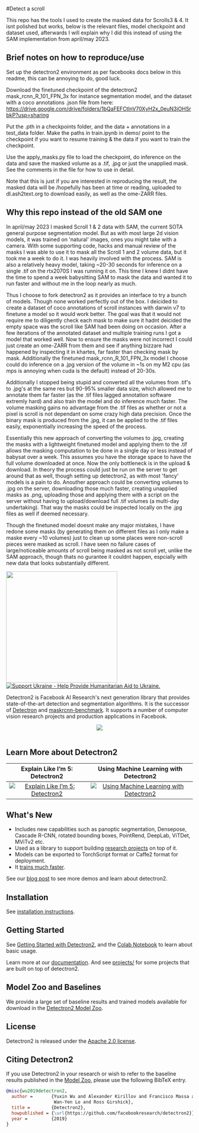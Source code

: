 #Detect a scroll

This repo has the tools I used to create the masked data for Scrolls3 & 4. It isnt polished but works, below is the relevant files, model checkpoint and dataset used, afterwards I will explain why I did this instead of using the SAM implementation from april/may 2023.

## Brief notes on how to reproduce/use

Set up the detectron2 environment as per facebooks docs below in this readme, this can be annoying to do, good luck.

Download the finetuned checkpoint of the detectron2 mask_rcnn_R_101_FPN_3x for instance segmentation model, and the dataset with a coco annotations .json file from here: https://drive.google.com/drive/folders/1bQaFEFCtlnV70XyH2x_0euN3iOHSrbkP?usp=sharing

Put the .pth in a checkpoints folder, and the data + annotations in a test_data folder. Make the paths in train.ipynb in demo/ point to the checkpoint if you want to resume training & the data if you want to train the checkpoint.

Use the apply_masks.py file to load the checkpoint, do inference on the data and save the masked volume as a .tif, .jpg or just the unapplied mask. See the comments in the file for how to use in detail.

Note that this is just if you are interested in reproducing the result, the masked data will be /hopefully has been at time or reading, uploaded to dl.ash2text.org to download easily, as well as the ome-ZARR files.

## Why this repo instead of the old SAM one
In april/may 2023 I masked Scroll 1 & 2 data with SAM, the current SOTA general purpose segmentation model. But as with most large 2d vision models, it was trained on 'natural' images, ones you might take with a camera. With some supporting code, hacks and manual review of the masks I was able to use it to mask all the Scroll 1 and 2 volume data, but it took me a week to do it. I was heavily involved with the process. SAM is also a relatively heavy model, taking ~20-30 seconds for inference on a single .tif on the rtx2070S I was running it on. This time I knew I didnt have the time to spend a week babysitting SAM to mask the data and wanted it to run faster and without me in the loop nearly as much. 

Thus I choose to fork detectron2 as it provides an interface to try a bunch of models. Though none worked perfectly out of the box. I deicided to create a dataset of coco annotations of scroll instances with darwin v7 to finetune a model so it would work better. The goal was that it would not require me to diligently check each mask to make sure it hadnt deicided the empty space was the scroll like SAM had been doing on occasion. After a few iterations of the annotated dataset and multiple training runs I got a model that worked well. Now to ensure the masks were not incorrect I could just create an ome-ZARR from them and see if anything bizzare had happened by inspecting it in khartes, far faster than checking mask by mask. Additionally the finetuned mask_rcnn_R_101_FPN_3x model I choose could do inference on a .jpg version of the volume in ~1s on my M2 cpu (as mps is annoying when cuda is the default) instead of 20-30s. 

Additionally I stopped being stupid and converted all the volumes from .tif's to .jpg's at the same res but 90-95% smaller data size, which allowed me to annotate them far faster (as the .tif files lagged annotation software extremly hard) and also train the model and do inference much faster. The volume masking gains no advantage from the .tif files as whether or not a pixel is scroll is not dependant on some crazy high data precision. Once the binary mask is produced from the .jpg, it can be applied to the .tif files easily, exponentially increasing the speed of the process.

Essentially this new approach of converting the volumes to .jpg, creating the masks with a lightweight finetuned model and applying them to the .tif allows the masking computation to be done in a single day or less instead of babysat over a week. This assumes you have the storage space to have the full volume downloaded at once. Now the only bottleneck is in the upload & download. In theory the process could just be run on the server to get around that as well, though setting up detectron2, as with most 'fancy' models is a pain to do. Anouther approach could be converting volumes to .jpg on the server, downloading those much faster, creating unapplied masks as .png, uploading those and applying them with a script on the server without having to upload/download full .tif volumes (a multi-day undertaking). That way the masks could be inspected locally on the .jpg files as well if deemed necessary.

Though the finetuned model doesnt make any major mistakes, I have redone some masks (by generating them on different files as I only make a maske every ~10 volumes) just to clean up some places were non-scroll pieces were masked as scroll. I have seen no failure cases of large/noticeable amounts of scroll being masked as not scroll yet, unlike the SAM approach, though thats no gurantee it couldnt happen, espcially with new data that looks substantially different.



<img src=".github/Detectron2-Logo-Horz.svg" width="300" >

<a href="https://opensource.facebook.com/support-ukraine">
  <img src="https://img.shields.io/badge/Support-Ukraine-FFD500?style=flat&labelColor=005BBB" alt="Support Ukraine - Help Provide Humanitarian Aid to Ukraine." />
</a>

Detectron2 is Facebook AI Research's next generation library
that provides state-of-the-art detection and segmentation algorithms.
It is the successor of
[Detectron](https://github.com/facebookresearch/Detectron/)
and [maskrcnn-benchmark](https://github.com/facebookresearch/maskrcnn-benchmark/).
It supports a number of computer vision research projects and production applications in Facebook.

<div align="center">
  <img src="https://user-images.githubusercontent.com/1381301/66535560-d3422200-eace-11e9-9123-5535d469db19.png"/>
</div>
<br>

## Learn More about Detectron2

Explain Like I’m 5: Detectron2            |  Using Machine Learning with Detectron2
:-------------------------:|:-------------------------:
[![Explain Like I’m 5: Detectron2](https://img.youtube.com/vi/1oq1Ye7dFqc/0.jpg)](https://www.youtube.com/watch?v=1oq1Ye7dFqc)  |  [![Using Machine Learning with Detectron2](https://img.youtube.com/vi/eUSgtfK4ivk/0.jpg)](https://www.youtube.com/watch?v=eUSgtfK4ivk)

## What's New
* Includes new capabilities such as panoptic segmentation, Densepose, Cascade R-CNN, rotated bounding boxes, PointRend,
  DeepLab, ViTDet, MViTv2 etc.
* Used as a library to support building [research projects](projects/) on top of it.
* Models can be exported to TorchScript format or Caffe2 format for deployment.
* It [trains much faster](https://detectron2.readthedocs.io/notes/benchmarks.html).

See our [blog post](https://ai.facebook.com/blog/-detectron2-a-pytorch-based-modular-object-detection-library-/)
to see more demos and learn about detectron2.

## Installation

See [installation instructions](https://detectron2.readthedocs.io/tutorials/install.html).

## Getting Started

See [Getting Started with Detectron2](https://detectron2.readthedocs.io/tutorials/getting_started.html),
and the [Colab Notebook](https://colab.research.google.com/drive/16jcaJoc6bCFAQ96jDe2HwtXj7BMD_-m5)
to learn about basic usage.

Learn more at our [documentation](https://detectron2.readthedocs.org).
And see [projects/](projects/) for some projects that are built on top of detectron2.

## Model Zoo and Baselines

We provide a large set of baseline results and trained models available for download in the [Detectron2 Model Zoo](MODEL_ZOO.md).

## License

Detectron2 is released under the [Apache 2.0 license](LICENSE).

## Citing Detectron2

If you use Detectron2 in your research or wish to refer to the baseline results published in the [Model Zoo](MODEL_ZOO.md), please use the following BibTeX entry.

```BibTeX
@misc{wu2019detectron2,
  author =       {Yuxin Wu and Alexander Kirillov and Francisco Massa and
                  Wan-Yen Lo and Ross Girshick},
  title =        {Detectron2},
  howpublished = {\url{https://github.com/facebookresearch/detectron2}},
  year =         {2019}
}
```
